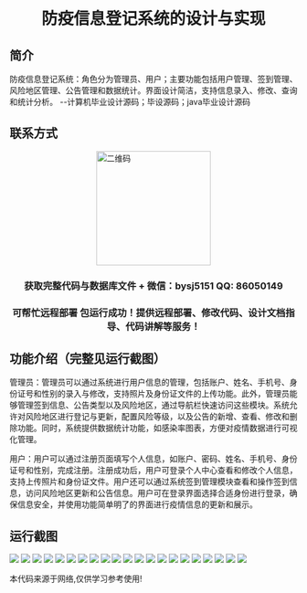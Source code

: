 <p><h1 align="center">防疫信息登记系统的设计与实现</h1></p>

## 简介
防疫信息登记系统：角色分为管理员、用户；主要功能包括用户管理、签到管理、风险地区管理、公告管理和数据统计。界面设计简洁，支持信息录入、修改、查询和统计分析。    --计算机毕业设计源码；毕设源码；java毕业设计源码


## 联系方式
<img src="https://bs-1329754181.cos.ap-shanghai.myqcloud.com/wx.jpg" alt="二维码" style="display: block; margin: 0 auto;" width="200px">
<p><h3 align="center">获取完整代码与数据库文件 + 微信：bysj5151 QQ: 86050149</h3></p>
<p><h3 align="center">可帮忙远程部署 包运行成功！提供远程部署、修改代码、设计文档指导、代码讲解等服务！</h3></p>

## 功能介绍（完整见运行截图）
管理员：管理员可以通过系统进行用户信息的管理，包括账户、姓名、手机号、身份证号和性别的录入与修改，支持照片及身份证文件的上传功能。此外，管理员能够管理签到信息、公告类型以及风险地区，通过导航栏快速访问这些模块。系统允许对风险地区进行登记与更新，配置风险等级，以及公告的新增、查看、修改和删除功能。同时，系统提供数据统计功能，如感染率图表，方便对疫情数据进行可视化管理。

用户：用户可以通过注册页面填写个人信息，如账户、密码、姓名、手机号、身份证号和性别，完成注册。注册成功后，用户可登录个人中心查看和修改个人信息，支持上传照片和身份证文件。用户还可以通过系统签到管理模块查看和操作签到信息，访问风险地区更新和公告信息。用户可在登录界面选择合适身份进行登录，确保信息安全，并使用功能简单明了的界面进行疫情信息的更新和展示。


## 运行截图
![](https://bs-1329754181.cos.ap-shanghai.myqcloud.com/ssm/PandemicInfoRegistrationSystem/img/001.jpg)
![](https://bs-1329754181.cos.ap-shanghai.myqcloud.com/ssm/PandemicInfoRegistrationSystem/img/002.jpg)
![](https://bs-1329754181.cos.ap-shanghai.myqcloud.com/ssm/PandemicInfoRegistrationSystem/img/003.jpg)
![](https://bs-1329754181.cos.ap-shanghai.myqcloud.com/ssm/PandemicInfoRegistrationSystem/img/004.jpg)
![](https://bs-1329754181.cos.ap-shanghai.myqcloud.com/ssm/PandemicInfoRegistrationSystem/img/005.jpg)
![](https://bs-1329754181.cos.ap-shanghai.myqcloud.com/ssm/PandemicInfoRegistrationSystem/img/006.jpg)
![](https://bs-1329754181.cos.ap-shanghai.myqcloud.com/ssm/PandemicInfoRegistrationSystem/img/007.jpg)
![](https://bs-1329754181.cos.ap-shanghai.myqcloud.com/ssm/PandemicInfoRegistrationSystem/img/008.jpg)
![](https://bs-1329754181.cos.ap-shanghai.myqcloud.com/ssm/PandemicInfoRegistrationSystem/img/009.jpg)
![](https://bs-1329754181.cos.ap-shanghai.myqcloud.com/ssm/PandemicInfoRegistrationSystem/img/010.jpg)
![](https://bs-1329754181.cos.ap-shanghai.myqcloud.com/ssm/PandemicInfoRegistrationSystem/img/011.jpg)
![](https://bs-1329754181.cos.ap-shanghai.myqcloud.com/ssm/PandemicInfoRegistrationSystem/img/012.jpg)
![](https://bs-1329754181.cos.ap-shanghai.myqcloud.com/ssm/PandemicInfoRegistrationSystem/img/013.jpg)
![](https://bs-1329754181.cos.ap-shanghai.myqcloud.com/ssm/PandemicInfoRegistrationSystem/img/014.jpg)
![](https://bs-1329754181.cos.ap-shanghai.myqcloud.com/ssm/PandemicInfoRegistrationSystem/img/015.jpg)
![](https://bs-1329754181.cos.ap-shanghai.myqcloud.com/ssm/PandemicInfoRegistrationSystem/img/016.jpg)
![](https://bs-1329754181.cos.ap-shanghai.myqcloud.com/ssm/PandemicInfoRegistrationSystem/img/017.jpg)
![](https://bs-1329754181.cos.ap-shanghai.myqcloud.com/ssm/PandemicInfoRegistrationSystem/img/018.jpg)
![](https://bs-1329754181.cos.ap-shanghai.myqcloud.com/ssm/PandemicInfoRegistrationSystem/img/019.jpg)
![](https://bs-1329754181.cos.ap-shanghai.myqcloud.com/ssm/PandemicInfoRegistrationSystem/img/020.jpg)
![](https://bs-1329754181.cos.ap-shanghai.myqcloud.com/ssm/PandemicInfoRegistrationSystem/img/021.jpg)

<p>本代码来源于网络,仅供学习参考使用!</p>
